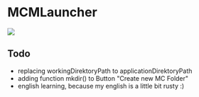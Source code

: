 # MCMLauncher

![](https://github.com/dennis6981/Minecraft-Multi-Launcher/raw/master/MCMLauncher.png)

## Todo

 * replacing workingDirektoryPath to applicationDirektoryPath
 * adding function mkdir() to Button "Create new MC Folder"
 * english learning, because my english is a little bit rusty :)
